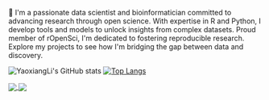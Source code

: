 👋 I'm a passionate data scientist and bioinformatician committed to advancing research through open science. With expertise in R and Python, I develop tools and models to unlock insights from complex datasets. Proud member of rOpenSci, I'm dedicated to fostering reproducible research. Explore my projects to see how I'm bridging the gap between data and discovery.

![YaoxiangLi's GitHub stats](https://github-readme-stats.vercel.app/api?username=YaoxiangLi&show_icons=true&theme=dracula&count_private=true)
[![Top Langs](https://github-readme-stats.vercel.app/api/top-langs/?username=YaoxiangLi&layout=compact)](https://github.com/YaoxiangLi/github-readme-stats)

<a href="https://github.com/anuraghazra/github-readme-stats">
  <img align="center" src="https://github-readme-stats.vercel.app/api?username=YaoxiangLi&show_icons=true&theme=dracula&count_private=true" />
</a>
<a href="https://github.com/anuraghazra/convoychat">
  <img align="center" src="https://github-readme-stats.vercel.app/api/top-langs/?username=YaoxiangLi&layout=compact" />
</a>